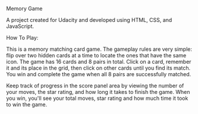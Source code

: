 Memory Game

A project created for Udacity and developed using HTML, CSS, and JavaScript.

How To Play:

This is a memory matching card game. The gameplay rules are very simple: flip over two hidden cards at a time to locate the ones that have the same icon.
The game has 16 cards and 8 pairs in total. Click on a card, remember it and its place in the grid, then click on other cards until you find its match. You win and complete the game when all 8 pairs are successfully matched.

Keep track of progress in the score panel area by viewing the number of your moves, the star rating, and how long it takes to finish the game. When you win, you'll see your total moves, star rating and how much time it took to win the game.


